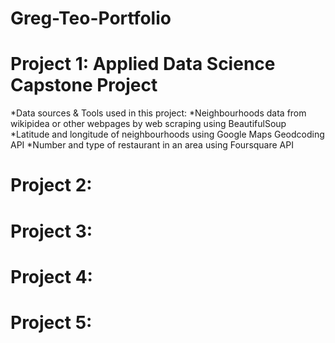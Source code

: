 # Greg-Teo-Portfolio

# Project 1: Applied Data Science Capstone Project
 
*Data sources & Tools used in this project:
*Neighbourhoods data from wikipidea or other webpages by web scraping using BeautifulSoup
*Latitude and longitude of neighbourhoods using Google Maps Geodcoding API
*Number and type of restaurant in an area using Foursquare API 
 
# Project 2:

# Project 3:

# Project 4:

# Project 5:
